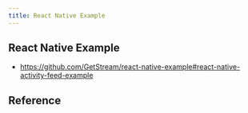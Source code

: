 ```yaml
---
title: React Native Example
---
```


## React Native Example

- https://github.com/GetStream/react-native-example#react-native-activity-feed-example

## Reference

